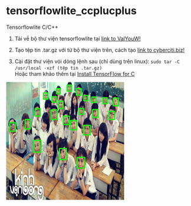 # tensorflowlite_ccplucplus
Tensorflowlite C/C++

1. Tải về bộ thư viện tensorflowlite tại [link to ValYouW!](https://github.com/ValYouW/tflite-dist)
2. Tạo tệp tin .tar.gz với từ bộ thư viện trên, cách tạo [link to cyberciti.biz!](https://www.cyberciti.biz/faq/how-to-create-tar-gz-file-in-linux-using-command-line/)

3. Cài đặt thư viện vói dòng lệnh sau (chỉ dùng trên linux): `sudo tar -C /usr/local -xzf (tệp tin .tar.gz)` \
Hoặc tham khảo thêm tại [Install TensorFlow for C](https://www.tensorflow.org/install/lang_c)

![DamTV DETECTED](https://github.com/phuoctan4141/tensorflowlite_ccplucplus/blob/main/img/damtv_detected.jpg)

